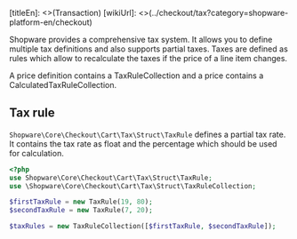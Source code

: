 [titleEn]: <>(Transaction)
[wikiUrl]: <>(../checkout/tax?category=shopware-platform-en/checkout)

Shopware provides a comprehensive tax system. It allows you to define multiple tax definitions 
and also supports partial taxes. Taxes are defined as rules which allow to recalculate 
the taxes if the price of a line item changes.


A price definition contains a TaxRuleCollection and a price contains a CalculatedTaxRuleCollection.

## Tax rule
`Shopware\Core\Checkout\Cart\Tax\Struct\TaxRule` defines a partial tax rate. 
It contains the tax rate as float and the percentage which should be used for calculation.

```php
<?php
use Shopware\Core\Checkout\Cart\Tax\Struct\TaxRule;
use \Shopware\Core\Checkout\Cart\Tax\Struct\TaxRuleCollection;

$firstTaxRule = new TaxRule(19, 80);
$secondTaxRule = new TaxRule(7, 20);

$taxRules = new TaxRuleCollection([$firstTaxRule, $secondTaxRule]);
```

